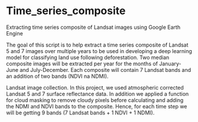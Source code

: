 # Time_series_composite
Extracting time series composite of Landsat images using Google Earth Engine

The goal of this script is to help extract a time series composite of Landsat 5 and 7 images over multiple years to be used in developing a deep learning model for classifying land use following deforestation.
Two median composite images will be extracted per year for the months of January-June and July-December. Each composite will contain  7 Landsat bands and an addition of two bands (NDVI na NDMI).

Landsat image collection.
In this project, we used atmospheric corrected Landsat 5 and 7 surface reflectance data. In addition we applied a function for cloud masking to remove cloudy pixels before calculating and adding the NDMI and NDVI bands to the composite.
Hence, for each time step we will be getting 9 bands (7 Landsat bands + 1 NDVI + 1 NDMI).
